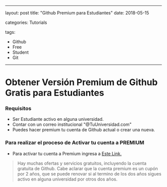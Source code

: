 
---
layout: post
title:  "Github Premium para Estudiantes"
date:   2018-05-15

categories: Tutorials

tags:
  - Github
  - Free
  - Student
  - Git
---

# Obtener Versión Premium de Github Gratis para Estudiantes

### Requisitos
* Ser Estudiante activo en alguna universidad.
* Contar con un correo institucional "@TuUniversidad.com"
* Puedes hacer premium tu cuenta de Github actual o crear una nueva.

<!-- more -->

### Para realizar el proceso de Activar tu cuenta a PREMIUM

* Para activar tu cuenta a Premium ingresa a [Este Link.](https://education.github.com/pack)

> Hay muchas ofertas y servicios gratuitos, incluyendo la cuenta gratuita de Github. Cabe aclarar que la cuenta premium es un cupón por 2 años, que se puede renovar si al termino de los dos años sigues activo en alguna universidad por otros dos años.

